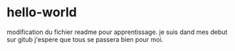 # hello-world
modification du fichier readme pour apprentissage.
je suis dand mes debut sur gitub j'espere que tous se passera bien pour moi.
